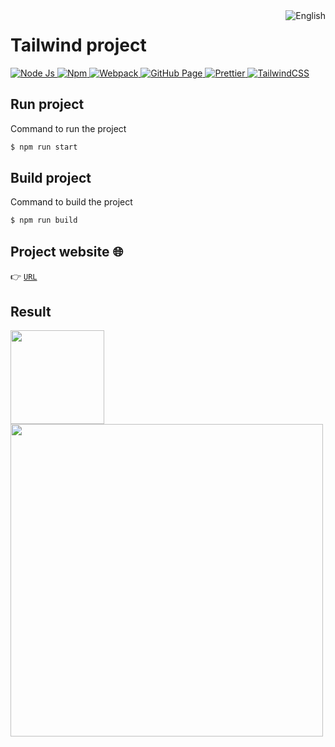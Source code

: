 <a href="README.en.md">
  <img
    align="right"
    src="https://img.shields.io/badge/English-5291f5?style=for-the-badge&logoColor=white&logo=googletranslate"
    alt="English"
  />
</a>

# Tailwind project
<p>
  <a href="https://nodejs.org/en/" target="_blank">
    <img
      src="https://img.shields.io/badge/v16.16.0-gray?style=flat&logo=node.js&logoColor=white&label=Node.js&labelColor=43853D"
      alt="Node Js"
    />
  </a>
  <a href="https://www.npmjs.com/" target="_blank">
    <img
      src="https://img.shields.io/badge/v8.11.0-gray?style=flat&logo=npm&label=npm&labelColor=cb0000"
      alt="Npm"
    />
  </a>
  <a href="https://webpack.js.org/" target="_blank">
    <img
      src="https://img.shields.io/badge/v5.74.0-gray?style=flat&logo=webpack&label=webpack&labelColor=2b3a42"
      alt="Webpack"
    />
  </a>
  <a href="https://pages.github.com/" target="_blank">
    <img
      src="https://img.shields.io/badge/v4.0.0-gray?style=flat&logo=github&label=gh-pages&labelColor=161b22"
      alt="GitHub Page"
    />
  </a>
  <a href="https://prettier.io/" target="_blank">
    <img
      src="https://img.shields.io/badge/v2.7.1-gray?style=flat&logo=prettier&logoColor=white&label=Prettier&labelColor=1a2b34"
      alt="Prettier"
    />
  </a>
  <a href="https://tailwindcss.com/" target="_blank">
    <img
      src="https://img.shields.io/badge/v3.1.8-gray?style=flat&logo=tailwind-css&logoColor=white&label=TailwindCSS&labelColor=06b6d4"
      alt="TailwindCSS"
    />
  </a>
</p>

## Run project
Command to run the project
```bash
$ npm run start
```

## Build project
Command to build the project
```bash
$ npm run build
```

## Project website  🌐
👉 [`URL`](https://bmolina1993.github.io/travel/index.4906e77435b13bfc22e6.html)

## Result
<img width="150" src="./demo/demo.mobile.gif"/>
<img width="500" src="./demo/demo.desktop.gif"/>

